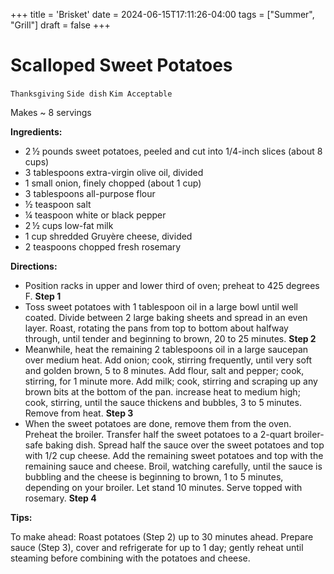 +++
title = 'Brisket'
date = 2024-06-15T17:11:26-04:00
tags = ["Summer", "Grill"]
draft = false
+++
# Scalloped Sweet Potatoes

`Thanksgiving` `Side dish` `Kim Acceptable`

Makes ~ 8 servings

**Ingredients:**

- 2 ½ pounds sweet potatoes, peeled and cut into 1/4-inch slices (about 8 cups) 
- 3 tablespoons extra-virgin olive oil, divided 
- 1 small onion, finely chopped (about 1 cup) 
- 3 tablespoons all-purpose flour 
- ½ teaspoon salt 
- ¼ teaspoon white or black pepper 
- 2 ½ cups low-fat milk 
- 1 cup shredded Gruyère cheese, divided 
- 2 teaspoons chopped fresh rosemary

**Directions:**

- Position racks in upper and lower third of oven; preheat to 425 degrees F.
    **Step 1**
- Toss sweet potatoes with 1 tablespoon oil in a large bowl until well coated. Divide between 2 large baking sheets and spread in an even layer. Roast, rotating the pans from top to bottom about halfway through, until tender and beginning to brown, 20 to 25 minutes.
    **Step 2**
- Meanwhile, heat the remaining 2 tablespoons oil in a large saucepan over medium heat. Add onion; cook, stirring frequently, until very soft and golden brown, 5 to 8 minutes. Add flour, salt and pepper; cook, stirring, for 1 minute more. Add milk; cook, stirring and scraping up any brown bits at the bottom of the pan. increase heat to medium high; cook, stirring, until the sauce thickens and bubbles, 3 to 5 minutes. Remove from heat.
    **Step 3**
- When the sweet potatoes are done, remove them from the oven. Preheat the broiler. Transfer half the sweet potatoes to a 2-quart broiler-safe baking dish. Spread half the sauce over the sweet potatoes and top with 1/2 cup cheese. Add the remaining sweet potatoes and top with the remaining sauce and cheese. Broil, watching carefully, until the sauce is bubbling and the cheese is beginning to brown, 1 to 5 minutes, depending on your broiler. Let stand 10 minutes. Serve topped with rosemary.
    **Step 4**

**Tips:**

To make ahead: Roast potatoes (Step 2) up to 30 minutes ahead. Prepare sauce (Step 3), cover and refrigerate for up to 1 day; gently reheat until steaming before combining with the potatoes and cheese.
